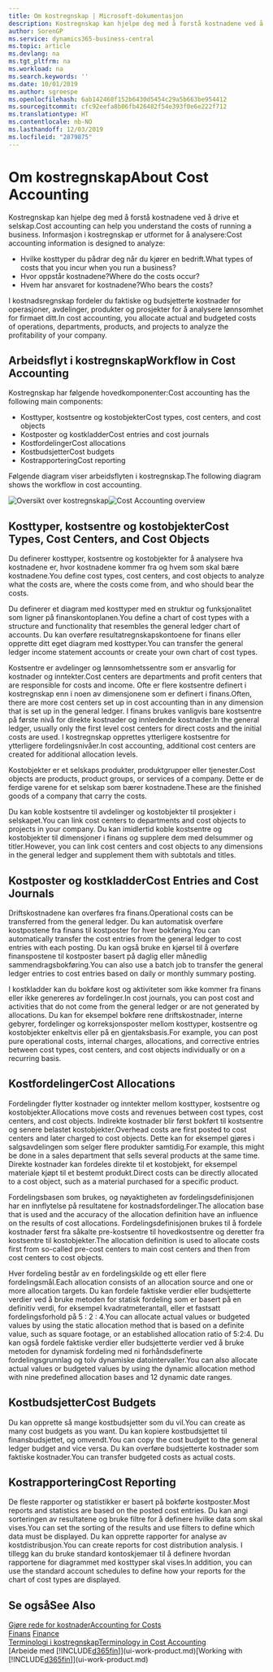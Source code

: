 ```yaml
---
title: Om kostregnskap | Microsoft-dokumentasjon
description: Kostregnskap kan hjelpe deg med å forstå kostnadene ved å drive et selskap.
author: SorenGP
ms.service: dynamics365-business-central
ms.topic: article
ms.devlang: na
ms.tgt_pltfrm: na
ms.workload: na
ms.search.keywords: ''
ms.date: 10/01/2019
ms.author: sgroespe
ms.openlocfilehash: 6ab142468f152b6430d5454c29a5b663be954412
ms.sourcegitcommit: cfc92eefa8b06fb426482f54e393f0e6e222f712
ms.translationtype: HT
ms.contentlocale: nb-NO
ms.lasthandoff: 12/03/2019
ms.locfileid: "2879875"
---
```

# <a name="about-cost-accounting"></a><span data-ttu-id="7a87e-103">Om kostregnskap</span><span class="sxs-lookup"><span data-stu-id="7a87e-103">About Cost Accounting</span></span>
<span data-ttu-id="7a87e-104">Kostregnskap kan hjelpe deg med å forstå kostnadene ved å drive et selskap.</span><span class="sxs-lookup"><span data-stu-id="7a87e-104">Cost accounting can help you understand the costs of running a business.</span></span> <span data-ttu-id="7a87e-105">Informasjon i kostregnskap er utformet for å analysere:</span><span class="sxs-lookup"><span data-stu-id="7a87e-105">Cost accounting information is designed to analyze:</span></span>  

-   <span data-ttu-id="7a87e-106">Hvilke kosttyper du pådrar deg når du kjører en bedrift.</span><span class="sxs-lookup"><span data-stu-id="7a87e-106">What types of costs that you incur when you run a business?</span></span>  
-   <span data-ttu-id="7a87e-107">Hvor oppstår kostnadene?</span><span class="sxs-lookup"><span data-stu-id="7a87e-107">Where do the costs occur?</span></span>  
-   <span data-ttu-id="7a87e-108">Hvem har ansvaret for kostnadene?</span><span class="sxs-lookup"><span data-stu-id="7a87e-108">Who bears the costs?</span></span>  

<span data-ttu-id="7a87e-109">I kostnadsregnskap fordeler du faktiske og budsjetterte kostnader for operasjoner, avdelinger, produkter og prosjekter for å analysere lønnsomhet for firmaet ditt.</span><span class="sxs-lookup"><span data-stu-id="7a87e-109">In cost accounting, you allocate actual and budgeted costs of operations, departments, products, and projects to analyze the profitability of your company.</span></span>  

## <a name="workflow-in-cost-accounting"></a><span data-ttu-id="7a87e-110">Arbeidsflyt i kostregnskap</span><span class="sxs-lookup"><span data-stu-id="7a87e-110">Workflow in Cost Accounting</span></span>  
<span data-ttu-id="7a87e-111">Kostregnskap har følgende hovedkomponenter:</span><span class="sxs-lookup"><span data-stu-id="7a87e-111">Cost accounting has the following main components:</span></span>  

-   <span data-ttu-id="7a87e-112">Kosttyper, kostsentre og kostobjekter</span><span class="sxs-lookup"><span data-stu-id="7a87e-112">Cost types, cost centers, and cost objects</span></span>  
-   <span data-ttu-id="7a87e-113">Kostposter og kostkladder</span><span class="sxs-lookup"><span data-stu-id="7a87e-113">Cost entries and cost journals</span></span>  
-   <span data-ttu-id="7a87e-114">Kostfordelinger</span><span class="sxs-lookup"><span data-stu-id="7a87e-114">Cost allocations</span></span>  
-   <span data-ttu-id="7a87e-115">Kostbudsjetter</span><span class="sxs-lookup"><span data-stu-id="7a87e-115">Cost budgets</span></span>
-   <span data-ttu-id="7a87e-116">Kostrapportering</span><span class="sxs-lookup"><span data-stu-id="7a87e-116">Cost reporting</span></span>  

<span data-ttu-id="7a87e-117">Følgende diagram viser arbeidsflyten i kostregnskap.</span><span class="sxs-lookup"><span data-stu-id="7a87e-117">The following diagram shows the workflow in cost accounting.</span></span>  

<span data-ttu-id="7a87e-118">![Oversikt over kostregnskap](media/costaccountingoverview.png "CostAccountingOverview")</span><span class="sxs-lookup"><span data-stu-id="7a87e-118">![Cost Accounting overview](media/costaccountingoverview.png "CostAccountingOverview")</span></span>  

## <a name="cost-types-cost-centers-and-cost-objects"></a><span data-ttu-id="7a87e-119">Kosttyper, kostsentre og kostobjekter</span><span class="sxs-lookup"><span data-stu-id="7a87e-119">Cost Types, Cost Centers, and Cost Objects</span></span>  
<span data-ttu-id="7a87e-120">Du definerer kosttyper, kostsentre og kostobjekter for å analysere hva kostnadene er, hvor kostnadene kommer fra og hvem som skal bære kostnadene.</span><span class="sxs-lookup"><span data-stu-id="7a87e-120">You define cost types, cost centers, and cost objects to analyze what the costs are, where the costs come from, and who should bear the costs.</span></span>  

<span data-ttu-id="7a87e-121">Du definerer et diagram med kosttyper med en struktur og funksjonalitet som ligner på finanskontoplanen.</span><span class="sxs-lookup"><span data-stu-id="7a87e-121">You define a chart of cost types with a structure and functionality that resembles the general ledger chart of accounts.</span></span> <span data-ttu-id="7a87e-122">Du kan overføre resultatregnskapskontoene for finans eller opprette ditt eget diagram med kosttyper.</span><span class="sxs-lookup"><span data-stu-id="7a87e-122">You can transfer the general ledger income statement accounts or create your own chart of cost types.</span></span>  

<span data-ttu-id="7a87e-123">Kostsentre er avdelinger og lønnsomhetssentre som er ansvarlig for kostnader og inntekter.</span><span class="sxs-lookup"><span data-stu-id="7a87e-123">Cost centers are departments and profit centers that are responsible for costs and income.</span></span> <span data-ttu-id="7a87e-124">Ofte er flere kostsentre definert i kostregnskap enn i noen av dimensjonene som er definert i finans.</span><span class="sxs-lookup"><span data-stu-id="7a87e-124">Often, there are more cost centers set up in cost accounting than in any dimension that is set up in the general ledger.</span></span> <span data-ttu-id="7a87e-125">I finans brukes vanligvis bare kostsentre på første nivå for direkte kostnader og innledende kostnader.</span><span class="sxs-lookup"><span data-stu-id="7a87e-125">In the general ledger, usually only the first level cost centers for direct costs and the initial costs are used.</span></span> <span data-ttu-id="7a87e-126">I kostregnskap opprettes ytterligere kostsentre for ytterligere fordelingsnivåer.</span><span class="sxs-lookup"><span data-stu-id="7a87e-126">In cost accounting, additional cost centers are created for additional allocation levels.</span></span>  

<span data-ttu-id="7a87e-127">Kostobjekter er et selskaps produkter, produktgrupper eller tjenester.</span><span class="sxs-lookup"><span data-stu-id="7a87e-127">Cost objects are products, product groups, or services of a company.</span></span> <span data-ttu-id="7a87e-128">Dette er de ferdige varene for et selskap som bærer kostnadene.</span><span class="sxs-lookup"><span data-stu-id="7a87e-128">These are the finished goods of a company that carry the costs.</span></span>  

<span data-ttu-id="7a87e-129">Du kan koble kostsentre til avdelinger og kostobjekter til prosjekter i selskapet.</span><span class="sxs-lookup"><span data-stu-id="7a87e-129">You can link cost centers to departments and cost objects to projects in your company.</span></span> <span data-ttu-id="7a87e-130">Du kan imidlertid koble kostsentre og kostobjekter til dimensjoner i finans og supplere dem med delsummer og titler.</span><span class="sxs-lookup"><span data-stu-id="7a87e-130">However, you can link cost centers and cost objects to any dimensions in the general ledger and supplement them with subtotals and titles.</span></span>  

## <a name="cost-entries-and-cost-journals"></a><span data-ttu-id="7a87e-131">Kostposter og kostkladder</span><span class="sxs-lookup"><span data-stu-id="7a87e-131">Cost Entries and Cost Journals</span></span>  
<span data-ttu-id="7a87e-132">Driftskostnadene kan overføres fra finans.</span><span class="sxs-lookup"><span data-stu-id="7a87e-132">Operational costs can be transferred from the general ledger.</span></span> <span data-ttu-id="7a87e-133">Du kan automatisk overføre kostpostene fra finans til kostposter for hver bokføring.</span><span class="sxs-lookup"><span data-stu-id="7a87e-133">You can automatically transfer the cost entries from the general ledger to cost entries with each posting.</span></span> <span data-ttu-id="7a87e-134">Du kan også bruke en kjørsel til å overføre finanspostene til kostposter basert på daglig eller månedlig sammendragsbokføring.</span><span class="sxs-lookup"><span data-stu-id="7a87e-134">You can also use a batch job to transfer the general ledger entries to cost entries based on daily or monthly summary posting.</span></span>  

<span data-ttu-id="7a87e-135">I kostkladder kan du bokføre kost og aktiviteter som ikke kommer fra finans eller ikke genereres av fordelinger.</span><span class="sxs-lookup"><span data-stu-id="7a87e-135">In cost journals, you can post cost and activities that do not come from the general ledger or are not generated by allocations.</span></span> <span data-ttu-id="7a87e-136">Du kan for eksempel bokføre rene driftskostnader, interne gebyrer, fordelinger og korreksjonsposter mellom kosttyper, kostsentre og kostobjekter enkeltvis eller på en gjentaksbasis.</span><span class="sxs-lookup"><span data-stu-id="7a87e-136">For example, you can post pure operational costs, internal charges, allocations, and corrective entries between cost types, cost centers, and cost objects individually or on a recurring basis.</span></span>  

## <a name="cost-allocations"></a><span data-ttu-id="7a87e-137">Kostfordelinger</span><span class="sxs-lookup"><span data-stu-id="7a87e-137">Cost Allocations</span></span>  
<span data-ttu-id="7a87e-138">Fordelingder flytter kostnader og inntekter mellom kosttyper, kostsentre og kostobjekter.</span><span class="sxs-lookup"><span data-stu-id="7a87e-138">Allocations move costs and revenues between cost types, cost centers, and cost objects.</span></span> <span data-ttu-id="7a87e-139">Indirekte kostnader blir først bokført til kostsentre og senere belastet kostobjekter.</span><span class="sxs-lookup"><span data-stu-id="7a87e-139">Overhead costs are first posted to cost centers and later charged to cost objects.</span></span> <span data-ttu-id="7a87e-140">Dette kan for eksempel gjøres i salgsavdelingen som selger flere produkter samtidig.</span><span class="sxs-lookup"><span data-stu-id="7a87e-140">For example, this might be done in a sales department that sells several products at the same time.</span></span> <span data-ttu-id="7a87e-141">Direkte kostnader kan fordeles direkte til et kostobjekt, for eksempel materiale kjøpt til et bestemt produkt.</span><span class="sxs-lookup"><span data-stu-id="7a87e-141">Direct costs can be directly allocated to a cost object, such as a material purchased for a specific product.</span></span>  

<span data-ttu-id="7a87e-142">Fordelingsbasen som brukes, og nøyaktigheten av fordelingsdefinisjonen har en innflytelse på resultatene for kostnadsfordelinger.</span><span class="sxs-lookup"><span data-stu-id="7a87e-142">The allocation base that is used and the accuracy of the allocation definition have an influence on the results of cost allocations.</span></span> <span data-ttu-id="7a87e-143">Fordelingsdefinisjonen brukes til å fordele kostnader først fra såkalte pre-kostsentre til hovedkostsentre og deretter fra kostsentre til kostobjekter.</span><span class="sxs-lookup"><span data-stu-id="7a87e-143">The allocation definition is used to allocate costs first from so-called pre-cost centers to main cost centers and then from cost centers to cost objects.</span></span>  

<span data-ttu-id="7a87e-144">Hver fordeling består av en fordelingskilde og ett eller flere fordelingsmål.</span><span class="sxs-lookup"><span data-stu-id="7a87e-144">Each allocation consists of an allocation source and one or more allocation targets.</span></span> <span data-ttu-id="7a87e-145">Du kan fordele faktiske verdier eller budsjetterte verdier ved å bruke metoden for statisk fordeling som er basert på en definitiv verdi, for eksempel kvadratmeterantall, eller et fastsatt fordelingsforhold på 5 : 2 : 4.</span><span class="sxs-lookup"><span data-stu-id="7a87e-145">You can allocate actual values or budgeted values by using the static allocation method that is based on a definite value, such as square footage, or an established allocation ratio of 5:2:4.</span></span> <span data-ttu-id="7a87e-146">Du kan også fordele faktiske verdier eller budsjetterte verdier ved å bruke metoden for dynamisk fordeling med ni forhåndsdefinerte fordelingsgrunnlag og tolv dynamiske datointervaller.</span><span class="sxs-lookup"><span data-stu-id="7a87e-146">You can also allocate actual values or budgeted values by using the dynamic allocation method with nine predefined allocation bases and 12 dynamic date ranges.</span></span>  

## <a name="cost-budgets"></a><span data-ttu-id="7a87e-147">Kostbudsjetter</span><span class="sxs-lookup"><span data-stu-id="7a87e-147">Cost Budgets</span></span>  
<span data-ttu-id="7a87e-148">Du kan opprette så mange kostbudsjetter som du vil.</span><span class="sxs-lookup"><span data-stu-id="7a87e-148">You can create as many cost budgets as you want.</span></span> <span data-ttu-id="7a87e-149">Du kan kopiere kostbudsjettet til finansbudsjettet, og omvendt.</span><span class="sxs-lookup"><span data-stu-id="7a87e-149">You can copy the cost budget to the general ledger budget and vice versa.</span></span> <span data-ttu-id="7a87e-150">Du kan overføre budsjetterte kostnader som faktiske kostnader.</span><span class="sxs-lookup"><span data-stu-id="7a87e-150">You can transfer budgeted costs as actual costs.</span></span>  

## <a name="cost-reporting"></a><span data-ttu-id="7a87e-151">Kostrapportering</span><span class="sxs-lookup"><span data-stu-id="7a87e-151">Cost Reporting</span></span>  
<span data-ttu-id="7a87e-152">De fleste rapporter og statistikker er basert på bokførte kostposter.</span><span class="sxs-lookup"><span data-stu-id="7a87e-152">Most reports and statistics are based on the posted cost entries.</span></span> <span data-ttu-id="7a87e-153">Du kan angi sorteringen av resultatene og bruke filtre for å definere hvilke data som skal vises.</span><span class="sxs-lookup"><span data-stu-id="7a87e-153">You can set the sorting of the results and use filters to define which data must be displayed.</span></span> <span data-ttu-id="7a87e-154">Du kan opprette rapporter for analyse av kostdistribusjon.</span><span class="sxs-lookup"><span data-stu-id="7a87e-154">You can create reports for cost distribution analysis.</span></span> <span data-ttu-id="7a87e-155">I tillegg kan du bruke standard kontoskjemaer til å definere hvordan rapportene for diagrammet med kosttyper skal vises.</span><span class="sxs-lookup"><span data-stu-id="7a87e-155">In addition, you can use the standard account schedules to define how your reports for the chart of cost types are displayed.</span></span>  

## <a name="see-also"></a><span data-ttu-id="7a87e-156">Se også</span><span class="sxs-lookup"><span data-stu-id="7a87e-156">See Also</span></span>  
 [<span data-ttu-id="7a87e-157">Gjøre rede for kostnader</span><span class="sxs-lookup"><span data-stu-id="7a87e-157">Accounting for Costs</span></span>](finance-manage-cost-accounting.md)  
 <span data-ttu-id="7a87e-158">[Finans](finance.md) </span><span class="sxs-lookup"><span data-stu-id="7a87e-158">[Finance](finance.md) </span></span>  
 [<span data-ttu-id="7a87e-159">Terminologi i kostregnskap</span><span class="sxs-lookup"><span data-stu-id="7a87e-159">Terminology in Cost Accounting</span></span>](finance-terminology-in-cost-accounting.md)  
 <span data-ttu-id="7a87e-160">[Arbeide med [!INCLUDE[d365fin](includes/d365fin_md.md)]](ui-work-product.md)</span><span class="sxs-lookup"><span data-stu-id="7a87e-160">[Working with [!INCLUDE[d365fin](includes/d365fin_md.md)]](ui-work-product.md)</span></span>
